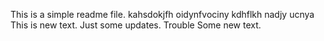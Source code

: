 This is a simple readme file.
kahsdokjfh oidynfvociny kdhflkh nadjy ucnya
This is new text. 
Just some updates.
Trouble
Some new text.

